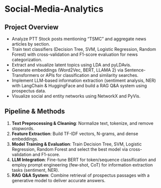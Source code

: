 # Social-Media-Analytics

## Project Overview

- Analyze PTT Stock posts mentioning “TSMC” and aggregate news articles by section.
- Train text classifiers (Decision Tree, SVM, Logistic Regression, Random Forest) with cross-validation and F1-score evaluation for news categorization.
- Extract and visualize latent topics using LDA and pyLDAvis.
- Generate embeddings (Word2Vec, BERT, LLAMA 2) via Sentence-Transformers or APIs for classification and similarity searches.
- Implement LLM-based information extraction (sentiment analysis, NER) with LangChain & HuggingFace and build a RAG Q&A system using prospectus data.
- Visualize social and entity networks using NetworkX and PyVis.

## Pipeline & Methods

1. **Text Preprocessing & Cleaning**: Normalize text, tokenize, and remove stopwords.
2. **Feature Extraction**: Build TF-IDF vectors, N-grams, and dense embeddings.
3. **Model Training & Evaluation**: Train Decision Tree, SVM, Logistic Regression, Random Forest and select the best model via cross-validation and F1-score.  
4. **LLM Integration**: Fine-tune BERT for token/sequence classification and employ prompt engineering (few‑shot, CoT) for information extraction tasks (sentiment, NER).
5. **RAG Q&A System**: Combine retrieval of prospectus passages with a generative model to deliver accurate answers.
